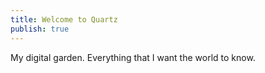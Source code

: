 ```yaml
---
title: Welcome to Quartz
publish: true
---
```


My digital garden. Everything that I want the world to know.

